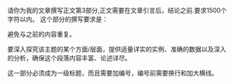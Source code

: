 请你为我的文章撰写正文第3部分,正文需要在文章引言后，结论之前.要求1500个字符以内。
这个部分的撰写要求是：

避免与之前的内容重复。

要深入探究该主题的某个方面/层面，提供适量详实的实例、准确的数据以及深入的分析，确保这个段落内容丰富、论述详尽。

这一部分必须成为一级标题，而且需要加编号，编号前需要换行和加大横线。